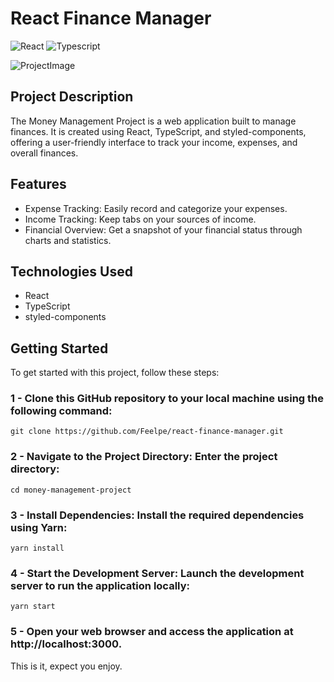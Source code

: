 # React Finance Manager

![React](https://img.shields.io/badge/React-20232A?style=for-the-badge&logo=react&logoColor=61DAFB)
![Typescript](https://img.shields.io/badge/TypeScript-007ACC?style=for-the-badge&logo=typescript&logoColor=white)

![ProjectImage](https://i.imgur.com/TuM8iGL.png)

## Project Description

The Money Management Project is a web application built to manage finances. It is created using React, TypeScript, and styled-components, offering a user-friendly interface to track your income, expenses, and overall finances.

## Features

- Expense Tracking: Easily record and categorize your expenses.
- Income Tracking: Keep tabs on your sources of income.
- Financial Overview: Get a snapshot of your financial status through charts and statistics.

## Technologies Used

- React
- TypeScript
- styled-components

## Getting Started
To get started with this project, follow these steps:

### 1 - Clone this GitHub repository to your local machine using the following command:

```
git clone https://github.com/Feelpe/react-finance-manager.git
```

### 2 - Navigate to the Project Directory: Enter the project directory:

```
cd money-management-project
```

### 3 - Install Dependencies: Install the required dependencies using Yarn:

```
yarn install
```

### 4 - Start the Development Server: Launch the development server to run the application locally:

```
yarn start
```

### 5 - Open your web browser and access the application at http://localhost:3000.

This is it, expect you enjoy. 
